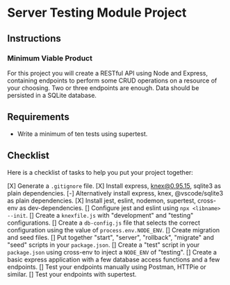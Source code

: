 # Server Testing Module Project

## Instructions

### Minimum Viable Product

For this project you will create a RESTful API using Node and Express, containing endpoints to perform some CRUD operations on a resource of your choosing. Two or three endpoints are enough. Data should be persisted in a SQLite database.

## Requirements

- Write a minimum of ten tests using supertest.

## Checklist

Here is a checklist of tasks to help you put your project together:

[X] Generate a `.gitignore` file.
[X] Install express, knex@0.95.15, sqlite3 as plain dependencies.
[-] Alternatively install express, knex, @vscode/sqlite3 as plain dependencies.
[X] Install jest, eslint, nodemon, supertest, cross-env as dev-dependencies.
[] Configure jest and eslint using `npx <libname> --init`.
[] Create a `knexfile.js` with "development" and "testing" configurations.
[] Create a `db-config.js` file that selects the correct configuration using the value of `process.env.NODE_ENV`.
[] Create migration and seed files.
[] Put together "start", "server", "rollback", "migrate" and "seed" scripts in your `package.json`.
[] Create a "test" script in your `package.json` using cross-env to inject a `NODE_ENV` of "testing".
[] Create a basic express application with a few database access functions and a few endpoints.
[] Test your endpoints manually using Postman, HTTPie or similar.
[] Test your endpoints with supertest.
